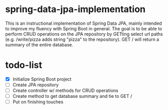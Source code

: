 # spring-data-jpa-implementation

This is an instructional implementation of Spring Data JPA, mainly intended to improve my fluency with Spring Boot in general. The goal is to be able to perform CRUD operations on the JPA repository by GETting select url paths (e.g. /write/pizza adds string "pizza" to the repository). GET / will return a summary of the entire database.

# todo-list

- [x] Initialize Spring Boot project
- [ ] Create JPA repository
- [ ] Create controller w/ methods for CRUD operations
- [ ] Create method to get database summary and tie to GET /
- [ ] Put on finishing touches